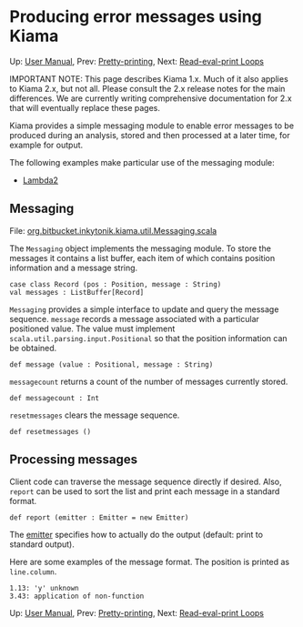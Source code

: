 # Producing error messages using Kiama

Up: [User Manual](UserManual.md), Prev: [Pretty-printing](PrettyPrinting.md), Next: [Read-eval-print Loops](ReadEvalPrintLoops.md)

IMPORTANT NOTE: This page describes Kiama 1.x. Much of it also applies
to Kiama 2.x, but not all. Please consult the 2.x release notes for the
main differences. We are currently writing comprehensive documentation
for 2.x that will eventually replace these pages.

Kiama provides a simple messaging module to enable error messages to
be produced during an analysis, stored and then processed at a later
time, for example for output.

The following examples make particular use of the messaging module:

  * [Lambda2](Lambda2.md)

## Messaging

File: [org.bitbucket.inkytonik.kiama.util.Messaging.scala](http://code.google.com/p/kiama/source/browse/library/src/main/scala/org/bitbucket/inkytonik/kiama/util/Messaging.scala)

The `Messaging` object implements the messaging module. To store the
messages it contains a list buffer, each item of which contains position
information and a message string.

```
case class Record (pos : Position, message : String)
val messages : ListBuffer[Record]
```

`Messaging` provides a simple interface to update and query the
message sequence. `message` records a message associated with a
particular positioned value.  The value must implement
`scala.util.parsing.input.Positional` so that the position information
can be obtained.

```
def message (value : Positional, message : String)
```

`messagecount` returns a count of the number of messages currently
stored.

```
def messagecount : Int
```

`resetmessages` clears the message sequence.

```
def resetmessages ()
```

## Processing messages

Client code can traverse the message sequence directly if desired.
Also, `report` can be used to sort the list and print each message
in a standard format.

```
def report (emitter : Emitter = new Emitter)
```

The
[emitter](http://code.google.com/p/kiama/source/browse/core/src/main/scala/org/bitbucket/inkytonik/kiama/util/Emitter.scala)
specifies how to actually do the output (default: print
to standard output).

Here are some examples of the message format. The position is printed
as `line.column`.

```
1.13: 'y' unknown
3.43: application of non-function
```

Up: [User Manual](UserManual.md), Prev: [Pretty-printing](PrettyPrinting.md), Next: [Read-eval-print Loops](ReadEvalPrintLoops.md)
